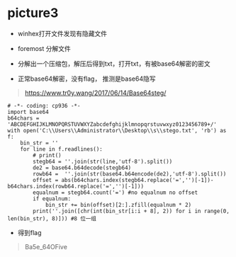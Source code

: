 

# picture3

* winhex打开文件发现有隐藏文件

* foremost 分解文件

* 分解出一个压缩包，解压后得到txt，打开txt，有被base64解密的密文

* 正常base64解密，没有flag， 推测是base64隐写
> https://www.tr0y.wang/2017/06/14/Base64steg/
```` 
# -*- coding: cp936 -*-
import base64
b64chars = 'ABCDEFGHIJKLMNOPQRSTUVWXYZabcdefghijklmnopqrstuvwxyz0123456789+/'
with open('C:\\Users\\Administrator\\Desktop\\s\\stego.txt', 'rb') as f:
    bin_str = ''
    for line in f.readlines():
        # print()
        stegb64 = ''.join(str(line,'utf-8').split())
        de2 = base64.b64decode(stegb64)
        rowb64 =  ''.join(str(base64.b64encode(de2),'utf-8').split())
        offset = abs(b64chars.index(stegb64.replace('=','')[-1])-b64chars.index(rowb64.replace('=','')[-1]))
        equalnum = stegb64.count('=') #no equalnum no offset
        if equalnum:
            bin_str += bin(offset)[2:].zfill(equalnum * 2)
        print(''.join([chr(int(bin_str[i:i + 8], 2)) for i in range(0, len(bin_str), 8)])) #8 位一组

````
* 得到flag
> Ba5e_64OFive